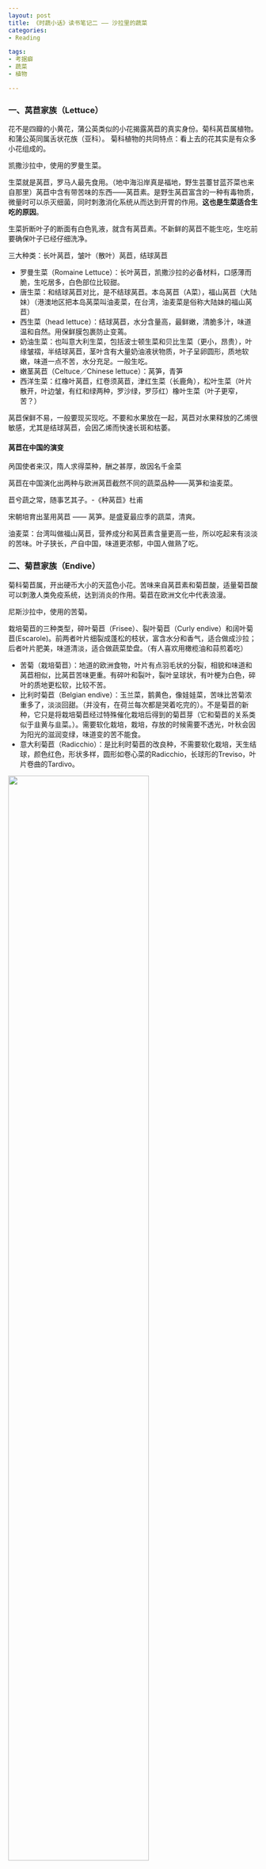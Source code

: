 ```yaml
---
layout: post
title: 《时蔬小话》读书笔记二 —— 沙拉里的蔬菜
categories:
- Reading

tags:
- 考据癖
- 蔬菜
- 植物

---
```



### 一、莴苣家族（Lettuce）

花不是四瓣的小黄花，蒲公英类似的小花揭露莴苣的真实身份。菊科莴苣属植物。和蒲公英同属舌状花族（亚科）。
菊科植物的共同特点：看上去的花其实是有众多小花组成的。

凯撒沙拉中，使用的罗曼生菜。

 <!--more-->

生菜就是莴苣，罗马人最先食用。（地中海沿岸真是福地，野生芸薹甘蓝芥菜也来自那里）莴苣中含有带苦味的东西——莴苣素。是野生莴苣富含的一种有毒物质，微量时可以杀灭细菌，同时刺激消化系统从而达到开胃的作用。**这也是生菜适合生吃的原因**。

生菜折断叶子的断面有白色乳液，就含有莴苣素。不新鲜的莴苣不能生吃，生吃前要确保叶子已经仔细洗净。

三大种类：长叶莴苣，皱叶（散叶）莴苣，结球莴苣

- 罗曼生菜（Romaine Lettuce）：长叶莴苣，凯撒沙拉的必备材料，口感薄而脆，生吃居多，白色部位比较甜。
- 唐生菜：和结球莴苣对比，是不结球莴苣。本岛莴苣（A菜），福山莴苣（大陆妹）（港澳地区把本岛莴菜叫油麦菜，在台湾，油麦菜是俗称大陆妹的福山莴苣）
- 西生菜（head lettuce）：结球莴苣，水分含量高，最鲜嫩，清脆多汁，味道温和自然。用保鲜膜包裹防止变蔫。
- 奶油生菜：也叫意大利生菜，包括波士顿生菜和贝比生菜（更小，昂贵），叶缘皱褶，半结球莴苣，茎叶含有大量奶油液状物质，叶子呈卵圆形，质地软嫩，味道一点不苦，水分充足。一般生吃。
- 嫩茎莴苣（Celtuce／Chinese lettuce）：莴笋，青笋
- 西洋生菜：红橡叶莴苣，红卷须莴苣，津红生菜（长鹿角），松叶生菜（叶片散开，叶边皱，有红和绿两种，罗沙绿，罗莎红）橡叶生菜（叶子更窄，苦？） 

莴苣保鲜不易，一般要现买现吃。不要和水果放在一起，莴苣对水果释放的乙烯很敏感，尤其是结球莴苣，会因乙烯而快速长斑和枯萎。

#### 莴苣在中国的演变

呙国使者来汉，隋人求得菜种，酬之甚厚，故因名千金菜

莴苣在中国演化出两种与欧洲莴苣截然不同的蔬菜品种——莴笋和油麦菜。

苣兮蔬之常，随事艺其子。-《种莴苣》杜甫

宋朝培育出茎用莴苣 —— 莴笋。是盛夏最应季的蔬菜，清爽。

油麦菜：台湾叫做福山莴苣，营养成分和莴苣素含量更高一些，所以吃起来有淡淡的苦味。叶子狭长，产自中国，味道更浓郁，中国人做熟了吃。


### 二、菊苣家族（Endive）

菊科菊苣属，开出硬币大小的天蓝色小花。苦味来自莴苣素和菊苣酸，适量菊苣酸可以刺激人类免疫系统，达到消炎的作用。菊苣在欧洲文化中代表浪漫。

尼斯沙拉中，使用的苦菊。

栽培菊苣的三种类型，碎叶菊苣（Frisee）、裂叶菊苣（Curly endive）和阔叶菊苣(Escarole)。前两者叶片细裂成蓬松的枝状，富含水分和香气，适合做成沙拉；后者叶片肥美，味道清淡，适合做蔬菜垫盘。（有人喜欢用橄榄油和蒜煎着吃）

- 苦菊（栽培菊苣）：地道的欧洲食物，叶片有点羽毛状的分裂，相貌和味道和莴苣相似，比莴苣苦味更重。有碎叶和裂叶，裂叶呈球状，有叶梗为白色，碎叶的质地更松软，比较不苦。
- 比利时菊苣（Belgian endive）：玉兰菜，鹅黄色，像娃娃菜，苦味比苦菊浓重多了，淡淡回甜。（并没有，在荷兰每次都是哭着吃完的）。不是菊苣的新种，它只是将栽培菊苣经过特殊催化栽培后得到的菊苣芽（它和菊苣的关系类似于韭黄与韭菜。）。需要软化栽培，栽培，存放的时候需要不透光，叶秋会因为阳光的滋润变绿，味道变的苦不能食。
- 意大利菊苣（Radicchio）：是比利时菊苣的改良种，不需要软化栽培，天生结球，颜色红色，形状多样，圆形如卷心菜的Radicchio，长球形的Treviso，叶片卷曲的Tardivo。

<img src="http://ww3.sinaimg.cn/large/006y8lVagw1fahf9dm5fdj30go0cxwh1.jpg" alter="endive" width="75%">



### 三、其他沙拉菜，野菜：
- 菠菜(Spinach)：采用嫩叶菠菜。藜科菠菜属。
- 豆瓣菜（watercress）：水田芥，喜欢省正在水边的十字花科豆瓣菜属，芥科植物，西式沙拉食材，有辛辣味，淡淡馨香，质地脆嫩。水边Watercress的易有寄生的虫卵，故需小心洗淨。煮Watercress一定要水滚才能下锅，不然很容易产生苦味。
- 芝麻菜（Arugula）：紫南花芥，十字花科芝麻菜属植物，配三文鱼
- 芽菜（Sprouts）：刚长出来的蔬菜，芝麻菜，萝卜，芥菜的芽
- 塌棵菜（Tatsoi）：十字花科芸薹属，小圆绿叶，像汤勺。味道类似芝麻菜，有让人愉悦的苦味。是芥菜家族的。通常混合使用。
- 京水菜（Mizuna）：十字花科芸薹属白菜亚种的新培育品种，芥科植物。
- 莴苣缬草（corn salad,lamb's tongue,field salad）：也叫野苣，败酱科新缬草属，小而柔嫩的汤勺状的绿叶，坚果味。

<br />

- 蒲公英（Dandelion Greens）：春天可吃。
- 甜苣：晚春初夏，菊科苦苣菜属苣荬菜的别称，可食用但不可口。和苦苣菜可以作为野菜食用。
- 苦苣菜：比苣荬菜更难下咽。菊科植物根据花的形态，分三大类：舌状花族、罐装花族和紫菀族。苦苣菜属于舌状花族。
- 马兰：菊科植物，红梗菜
- 荠菜：十字花科荠菜属植物，极易生长，适应性强，生长迅速，一年两生。果子是倒三角形，与其他十字花科植物区别很大。


### 四、沙拉与蔬菜

1 | 基本款：生菜家族
2 | 潮流款：芝麻菜、羽衣甘蓝、嫩叶菠菜
3 | 品质款：菊苣家族

沙拉是味觉体验最好的方式。由两部分组成，主体和调味汁。
蔬菜可以有叶莴苣、菊苣、小菠菜以及带有特殊味道的只卖菜、豆瓣菜，搭配肉蛋奶海鲜水果等。水果沙拉可以当作收胃菜。

如今西式沙拉分为五类，
- Appetizer Salads 开胃沙拉：丰富，量不大。微甜的叶莴苣和微苦的碎叶菊苣，爽口的味觉来打开味蕾。莴苣细嫩，菊苣增加咀嚼。
- Accompaniment Salads 配菜沙拉：平衡主菜带来的丰富感受。对于油炸食物，土豆沙拉用淀粉吸收油脂；对于肉汁丰富的食物，用阔叶菊苣或花菜清理口腔中的味道。配菜沙拉讲究简洁，味道浓重的食物不在合适，算中的调味汁也会影响主菜和酒水。
- Main Course Salads 主食沙拉：流行专责，味道和营养要求变得丰富，主体只需保证蛋白质糖类纤维素脂肪的合理搭配，清淡的沙拉加入白煮蛋、培根增加口感，加入鸡肉鱼类增加鲜味。不太甜的番茄、鳄梨和木瓜可以带来独特风味。如果淀粉食物太少，也可以加入土豆泥和面包。可以用蛋奶类酱汁。不能只靠酱汁调味，可以用酸菜里化解油腻感，利用*蔬菜类香料*增加味觉刺激，薄荷、百里香、罗勒、莳萝随意搭配。
- Separate-Course Salads & Dessert Salads 餐后沙拉和甜品沙拉：作为收胃菜。餐后沙拉是最简单的品种，只需起一个承前启后的味觉过度。一般只有一种食材，可以选择昂贵精致的比利时菊苣或意大利菊苣搭配油醋汁。用苦味收敛口腔中丰富的味觉感受。甜品沙拉用来回味，利用水果的甘甜，坚果的油香，果冻的丰富口感等。香味十足的食材需要味道不浓郁的酱汁来调和，如酸奶油酱汁和甜蛋黄酱，用以化解不同水果香气与口感的冲突。

东方的凉拌菜一般只做开胃菜。是菜使用更多，冷食肉类也算凉拌菜。甜味的果实、酸味的发酵菜、苦味的山野菜、咸味的酱菜、口味多变的豆制品。以及利用无谓之外的刺激，辣椒的辣，花椒的麻。中式调味汁，三合油：醋、酱油以及香油调汁均匀。




